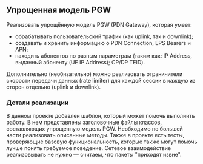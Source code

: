 ## Упрощенная модель PGW

Реализовать упрощённую модель PGW (PDN Gateway), которая умеет:

- обрабатывать пользовательский трафик (как uplink, так и downlink);
- создавать и хранить информацию о PDN Connection, EPS Bearers и APN;
- находить абонентов по разным параметрам (таким как: IP Address, выданный абоненту (UE IP Address); CP/DP TEID).

Дополнительно (необязательно) можно реализовать ограничители скорости передачи данных (rate limiter) для каждой сессии
в каждую из сторон отдельно (uplink и downlink).

### Детали реализации

В данном проекте добавлен шаблон, который может помочь выполнить работу. В нем представлены заголовочные файлы классов,
составляющих упрощенную модель PGW. Необходимо по большей части реализовать описанные методы. Также в проекте есть
тесты, проверяющие базовую функциональность, которые также могут помочь лучше понять требуемое поведение.
Сетевое взаимодействие реализовывать не нужно — считаем, что пакеты "приходят извне".
